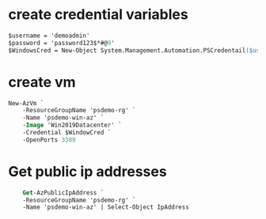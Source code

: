 # create credential variables
```ps
$username = 'demoadmin'
$password = 'password123$*#@9'
$WindowsCred = New-Object System.Management.Automation.PSCredentail($username, $password)
```

# create vm
```ps
New-AzVm `
    -ResourceGroupName 'psdemo-rg' `
    -Name 'psdemo-win-az' `
    -Image 'Win2019Datacenter' `
    -Credential $WindowCred `
    -OpenPorts 3389
```

# Get public ip addresses
```ps
    Get-AzPublicIpAddress `
    -ResourceGroupName 'psdemo-rg' `
    -Name 'psdemo-win-az' | Select-Object IpAddress
```